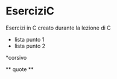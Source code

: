 # EserciziC
Esercizi in C
creato durante la lezione di C

* lista punto 1
* lista punto 2

*corsivo

** quote **
